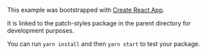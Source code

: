 This example was bootstrapped with [Create React App](https://github.com/facebook/create-react-app).

It is linked to the patch-styles package in the parent directory for development purposes.

You can run `yarn install` and then `yarn start` to test your package.
